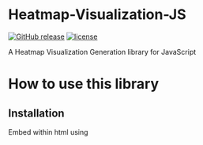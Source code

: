 # Heatmap-Visualization-JS
[![GitHub release](https://img.shields.io/github/release/SunitRaut/Heatmap-Visualization-JS.svg)](https://github.com/SunitRaut/Heatmap-Visualization-JS)
[![license](https://img.shields.io/github/license/SunitRaut/Heatmap-Visualization-JS.svg)](https://github.com/SunitRaut/Heatmap-Visualization-JS/blob/main/LICENSE)

A Heatmap Visualization Generation library for JavaScript

# How to use this library

## Installation

Embed within html using <script> tag
```  
<script src= "https://SunitRaut.github.io/Heatmap-Visualization-JS/heatmap.js" > </script>
```

### Create HeatMap Object
```
var p = new HeatMap();
```
### Define Region for HeatMap
```
var loc = [[19.0454,72.8891],[19.045,72.8893],[19.0459,72.8894],[19.0452,72.8897],[19.0458,72.8898],[19.0458,72.8903],[19.0452,72.8903]];

var region = p.defineRegion(loc);
```

### Create HeatMap by adding data to region
```
var data = [12,43,64,53,34,23,38];

var heatmap = p.createHeatMap(data);
```

Check Demo here: https://SunitRaut.github.io/Heatmap-Visualization-JS/example
